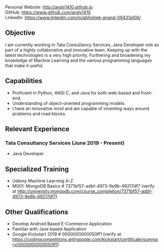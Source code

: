 Personal Website: <http://andy1410.github.io>  
GitHub: <https://www.github.com/andy1410>  
LinkedIn: <https://www.linkedin.com/in/abhishek-anand-09431a106/>

## Objective
I am currently working in Tata Consultancy Services, Java Developer role as part of a highly collaborative and innovative team. Keeping up with the latest technologies is a very high priority. Furthering and broadening my knowledge of Machne Learning and the various programming languages that make it useful.

## Capabilities
* Proficient in Python, ANSI C, and Java for both web-based and front-end.
* Understanding of object-oriented programming models.
* I have an innovative mind and am capable of inventing ways around problems and road blocks.

## Relevant Experience
### Tata Consultancy Services (June 2019 - Present)
* Java Developer

## Specialized Training
* Udemy Machine Learning A-Z
* M001: MongoDB Basics # 7371bf57-adbf-4973-9e9b-49217df7 
  (verify at <http://university.mongodb.com/course_completion/7371bf57-adbf-4973-9e9b-49217df7>)

## Other Qualifications
* Develop Android Based E-Commerce Application
* Familiar with Jave based Application
* Google Kickstart 2019 # 0000000000050ff1 
  (verify at <https://codingcompetitions.withgoogle.com/kickstart/certificate/summary/0000000000050ff1>)
